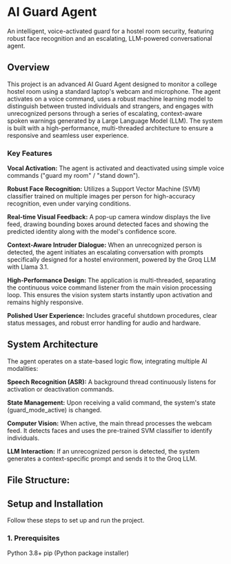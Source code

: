 # AI Guard Agent
An intelligent, voice-activated guard for a hostel room security, featuring robust face recognition and an escalating, LLM-powered conversational agent.

## Overview

This project is an advanced AI Guard Agent designed to monitor a college hostel room using a standard laptop's webcam and microphone. The agent activates on a voice command, uses a robust machine learning model to distinguish between trusted individuals and strangers, and engages with unrecognized persons through a series of escalating, context-aware spoken warnings generated by a Large Language Model (LLM).
The system is built with a high-performance, multi-threaded architecture to ensure a responsive and seamless user experience.

### Key Features
**Vocal Activation:** The agent is activated and deactivated using simple voice commands ("guard my room" / "stand down").

**Robust Face Recognition:** Utilizes a Support Vector Machine (SVM) classifier trained on multiple images per person for high-accuracy recognition, even under varying conditions.

**Real-time Visual Feedback:** A pop-up camera window displays the live feed, drawing bounding boxes around detected faces and showing the predicted identity along with the model's confidence score.

**Context-Aware Intruder Dialogue:** When an unrecognized person is detected, the agent initiates an escalating conversation with prompts specifically designed for a hostel environment, powered by the Groq LLM with Llama 3.1.

**High-Performance Design:** The application is multi-threaded, separating the continuous voice command listener from the main vision processing loop. This ensures the vision system starts instantly upon activation and remains highly responsive.

**Polished User Experience:** Includes graceful shutdown procedures, clear status messages, and robust error handling for audio and hardware.

## System Architecture

The agent operates on a state-based logic flow, integrating multiple AI modalities:

**Speech Recognition (ASR):** A background thread continuously listens for activation or deactivation commands.

**State Management:** Upon receiving a valid command, the system's state (guard_mode_active) is changed.

**Computer Vision:** When active, the main thread processes the webcam feed. It detects faces and uses the pre-trained SVM classifier to identify individuals.

**LLM Interaction:** If an unrecognized person is detected, the system generates a context-specific prompt and sends it to the Groq LLM.

## File Structure:


## Setup and Installation
Follow these steps to set up and run the project.

### 1. Prerequisites
Python 3.8+
pip (Python package installer)

